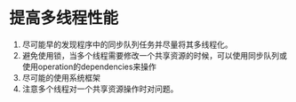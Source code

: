# 提高多线程性能
1. 尽可能早的发现程序中的同步队列任务并尽量将其多线程化。
2. 避免使用锁，当多个线程需要修改一个共享资源的时候，可以使用同步队列或使用operation的dependencies来操作
3. 尽可能的使用系统框架
4. 注意多个线程对一个共享资源操作时对问题。



